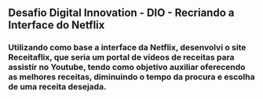 ## Desafio Digital Innovation - DIO - Recriando a Interface do Netflix
### Utilizando como base a interface da Netflix, desenvolvi o site Receitaflix, que seria um portal de vídeos de receitas para assistir no Youtube, tendo como objetivo auxiliar oferecendo as melhores receitas, diminuindo o tempo da procura e escolha de uma receita desejada.
